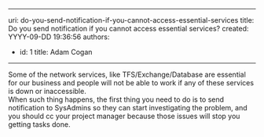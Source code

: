 

---
uri: do-you-send-notification-if-you-cannot-access-essential-services
title: Do you send notification if you cannot access essential services?
created: YYYY-09-DD 19:36:56
authors:
  - id: 1
    title: Adam Cogan
---




<span class='intro'> <p>
              Some of the network services, like TFS/Exchange/Database are essential for our business and people will not be able to work if any of these services is down or inaccessible. <br>
              When such thing happens, the first thing you need to do is to send notification to SysAdmins so they can start investigating the problem, and you should cc your project manager because those issues will stop you getting tasks done. 
             </p>​ </span>




